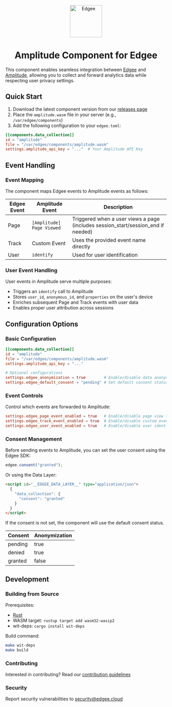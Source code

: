 <div align="center">
<p align="center">
  <a href="https://www.edgee.cloud">
    <picture>
      <source media="(prefers-color-scheme: dark)" srcset="https://cdn.edgee.cloud/img/component-dark.svg">
      <img src="https://cdn.edgee.cloud/img/component.svg" height="100" alt="Edgee">
    </picture>
  </a>
</p>
</div>


<h1 align="center">Amplitude Component for Edgee</h1>

This component enables seamless integration between [Edgee](https://www.edgee.cloud) and [Amplitude](https://amplitude.com), allowing you to collect and forward analytics data while respecting user privacy settings.

## Quick Start

1. Download the latest component version from our [releases page](../../releases)
2. Place the `amplitude.wasm` file in your server (e.g., `/var/edgee/components`)
3. Add the following configuration to your `edgee.toml`:

```toml
[[components.data_collection]]
id = "amplitude"
file = "/var/edgee/components/amplitude.wasm"
settings.amplitude_api_key = "..."  # Your Amplitude API Key
```

## Event Handling

### Event Mapping
The component maps Edgee events to Amplitude events as follows:

| Edgee Event | Amplitude Event | Description |
|-------------|----------------|-------------|
| Page        | `[Amplitude] Page Viewed` | Triggered when a user views a page (includes session_start/session_end if needed) |
| Track       | Custom Event | Uses the provided event name directly |
| User        | `identify` | Used for user identification |

### User Event Handling
User events in Amplitude serve multiple purposes:
- Triggers an `identify` call to Amplitude
- Stores `user_id`, `anonymous_id`, and `properties` on the user's device
- Enriches subsequent Page and Track events with user data
- Enables proper user attribution across sessions

## Configuration Options

### Basic Configuration
```toml
[[components.data_collection]]
id = "amplitude"
file = "/var/edgee/components/amplitude.wasm"
settings.amplitude_api_key = "..."

# Optional configurations
settings.edgee_anonymization = true        # Enable/disable data anonymization
settings.edgee_default_consent = "pending" # Set default consent status
```

### Event Controls
Control which events are forwarded to Amplitude:
```toml
settings.edgee_page_event_enabled = true   # Enable/disable page view tracking
settings.edgee_track_event_enabled = true  # Enable/disable custom event tracking
settings.edgee_user_event_enabled = true   # Enable/disable user identification
```

### Consent Management
Before sending events to Amplitude, you can set the user consent using the Edgee SDK: 
```javascript
edgee.consent("granted");
```

Or using the Data Layer:
```html
<script id="__EDGEE_DATA_LAYER__" type="application/json">
  {
    "data_collection": {
      "consent": "granted"
    }
  }
</script>
```

If the consent is not set, the component will use the default consent status.

| Consent | Anonymization |
|---------|---------------|
| pending | true          |
| denied  | true          |
| granted | false         |


## Development

### Building from Source
Prerequisites:
- [Rust](https://www.rust-lang.org/tools/install)
- WASM target: `rustup target add wasm32-wasip2`
- wit-deps: `cargo install wit-deps`

Build command:
```bash
make wit-deps
make build
```

### Contributing
Interested in contributing? Read our [contribution guidelines](./CONTRIBUTING.md)

### Security
Report security vulnerabilities to [security@edgee.cloud](mailto:security@edgee.cloud)
